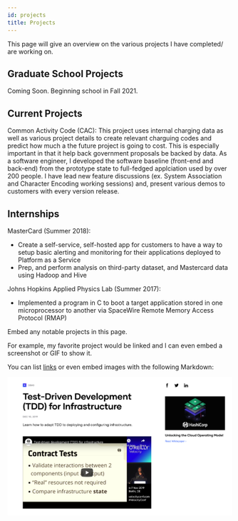 ```yaml
---
id: projects
title: Projects
---
```

This page will give an overview on the various projects I have completed/ are working on.

## Graduate School Projects 
Coming Soon. Beginning school in Fall 2021.

## Current Projects 

Common Activity Code (CAC): This project uses internal charging data as well as various project details to create relevant charguing codes and predict how much a the future project is going to cost. This is especially important in that it help back government proposals be backed by data. As a software engineer, I developed the software baseline (front-end and back-end) from the prototype state to full-fedged applciation used by over 200 people. I have lead new feature discussions (ex. System Association and Character Encoding working sessions) and, present various demos to customers with every version release. 

## Internships 

MasterCard (Summer 2018): 
* Create a self-service, self-hosted app for customers to have a way to setup basic alerting and monitoring for their applications deployed to Platform as a Service
* Prep, and perform analysis on third-party dataset, and Mastercard data using Hadoop and Hive

Johns Hopkins Applied Physics Lab (Summer 2017): 
* Implemented a program in C to boot a target application stored in one microprocessor to another via SpaceWire Remote Memory Access Protocol (RMAP)


Embed any notable projects in this page.

For example, my favorite project would be linked and I can even embed
a screenshot or GIF to show it.

You can list [links](https://www.hashicorp.com/resources/test-driven-development-tdd-for-infrastructure)
or even embed images with the following Markdown:

![Add alternate text for image](./assets/rosemary.png)
